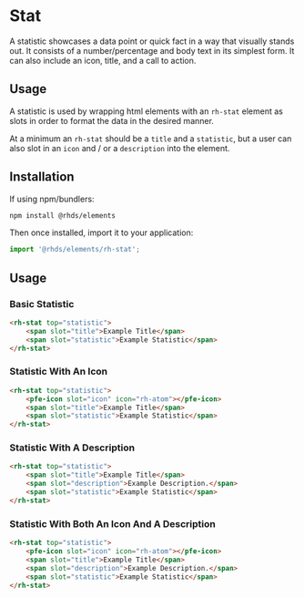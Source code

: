 # Stat
A statistic showcases a data point or quick fact in a way that visually stands out. It consists of a number/percentage and body text in its simplest form. It can also include an icon, title, and a call to action.

## Usage
A statistic is used by wrapping html elements with an `rh-stat` element as slots in order to format the data in the desired manner.  

At a minimum an `rh-stat` should be a `title` and a `statistic`, but a user can also slot in an `icon` and / or a `description` into the element.   

##  Installation

If using npm/bundlers:
```bash
npm install @rhds/elements
```

Then once installed, import it to your application:

```js
import '@rhds/elements/rh-stat';
```
## Usage

### Basic Statistic 
```html
<rh-stat top="statistic">
    <span slot="title">Example Title</span>
    <span slot="statistic">Example Statistic</span>
</rh-stat>
```

### Statistic With An Icon 
```html
<rh-stat top="statistic">
    <pfe-icon slot="icon" icon="rh-atom"></pfe-icon>
    <span slot="title">Example Title</span>
    <span slot="statistic">Example Statistic</span>
</rh-stat>
```

### Statistic With A Description
```html
<rh-stat top="statistic">
    <span slot="title">Example Title</span>
    <span slot="description">Example Description.</span>
    <span slot="statistic">Example Statistic</span>
</rh-stat>
```

### Statistic With Both An Icon And A Description 
```html
<rh-stat top="statistic">
    <pfe-icon slot="icon" icon="rh-atom"></pfe-icon>
    <span slot="title">Example Title</span>
    <span slot="description">Example Description.</span>
    <span slot="statistic">Example Statistic</span>
</rh-stat>
```
